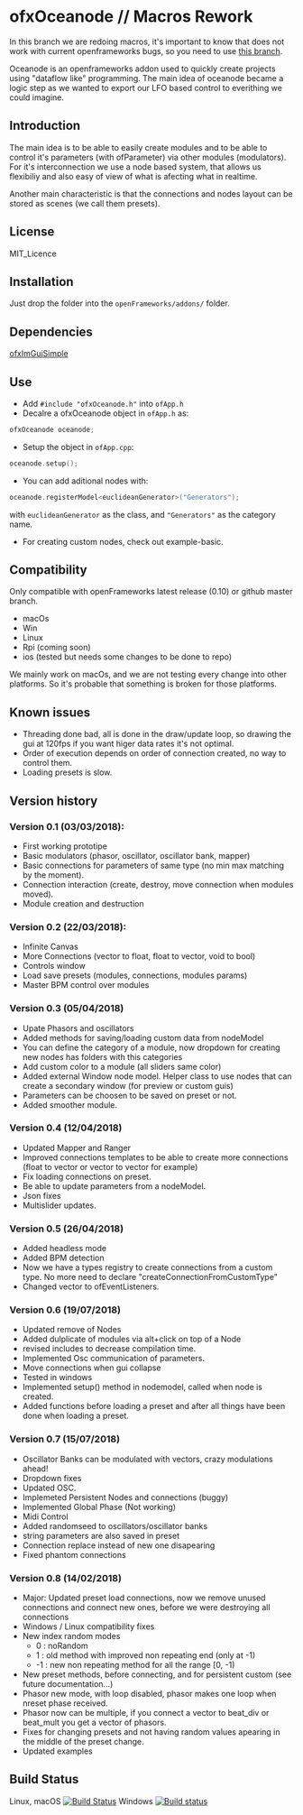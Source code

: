 ofxOceanode // Macros Rework
=====================================

In this branch we are redoing macros, it's important to know that does not work with current openframeworks bugs, so you need to use [this branch](https://github.com/PlaymodesStudio/openFrameworks/tree/bugfix-ofParameter_change_name).

Oceanode is an openframeworks addon used to quickly create projects using "dataflow like" programming.
The main idea of oceanode became a logic step as we wanted to export our LFO based control to everithing we could imagine.

Introduction
------------
The main idea is to be able to easily create modules and to be able to control it's parameters (with ofParameter) via other modules (modulators). For it's interconnection we use a node based system, that allows us flexibiliy and also easy of view of what is afecting what in realtime.

Another main characteristic is that the connections and nodes layout can be stored as scenes (we call them presets).

License
-------
MIT_Licence

Installation
------------
Just drop the folder into the `openFrameworks/addons/` folder.

Dependencies
------------
[ofxImGuiSimple](https://github.com/PlaymodesStudio/ofxImGuiSimple)

Use
------------
- Add  `#include "ofxOceanode.h"` into `ofApp.h`
- Decalre a ofxOceanode object in `ofApp.h` as:
```cpp
ofxOceanode oceanode;
```

- Setup the object in `ofApp.cpp`:
```cpp
oceanode.setup();
```

- You can add aditional nodes with:
```cpp
oceanode.registerModel<euclideanGenerator>("Generators");
```
with `euclideanGenerator` as the class, and `"Generators"` as the category name.

- For creating custom nodes, check out example-basic.


Compatibility
------------
Only compatible with openFrameworks latest release (0.10) or github master branch.
 - macOs
 - Win
 - Linux
 - Rpi (coming soon)
 - ios (tested but needs some changes to be done to repo)
 
We mainly work on macOs, and we are not testing every change into other platforms. So it's probable that something is broken for those platforms.

Known issues
------------
- Threading done bad, all is done in the draw/update loop, so drawing the gui at 120fps if you want higer data rates it's not optimal.
- Order of execution depends on order of connection created, no way to control them.
- Loading presets is slow.

Version history
------------
### Version 0.1 (03/03/2018):
* First working prototipe
* Basic modulators (phasor, oscillator, oscillator bank, mapper)
* Basic connections for parameters of same type (no min max matching by the moment).
* Connection interaction (create, destroy, move connection when modules moved).
* Module creation and destruction

### Version 0.2 (22/03/2018):
* Infinite Canvas
* More Connections (vector to float, float to vector, void to bool)
* Controls window
* Load save presets (modules, connections, modules params)
* Master BPM control over modules

### Version 0.3 (05/04/2018)
* Upate Phasors and oscillators
* Added methods for saving/loading custom data from nodeModel
* You can define the category of a module, now dropdown for creating new nodes has folders with this categories
* Add custom color to a module (all sliders same color)
* Added external Window node model. Helper class to use nodes that can create a secondary window (for preview or custom guis)
* Parameters can be choosen to be saved on preset or not.
* Added smoother module.

### Version 0.4 (12/04/2018)
* Updated Mapper and Ranger
* Improved connections templates to be able to create more connections (float to vector<int> or vector<float> to vector<int> for example)
* Fix loading connections on preset.
* Be able to update parameters from a nodeModel.
* Json fixes
* Multislider updates.

### Version 0.5 (26/04/2018)
* Added headless mode
* Added BPM detection
* Now we have a types registry to create connections from a custom type. No more need to declare "createConnectionFromCustomType"
* Changed vector<ofEventListener> to ofEventListeners.


### Version 0.6 (19/07/2018)
* Updated remove of Nodes
* Added dulplicate of modules via alt+click on top of a Node
* revised includes to decrease compilation time.
* Implemented Osc communication of parameters.
* Move connections when gui collapse
* Tested in windows
* Implemented setup() method in nodemodel, called when node is created.
* Added functions before loading a preset and after all things have been done when loading a preset.

### Version 0.7 (15/07/2018)
* Oscillator Banks can be modulated with vectors, crazy modulations ahead!
* Dropdown fixes
* Updated OSC.
* Implemeted Persistent Nodes and connections (buggy)
* Implemented Global Phase (Not working)
* Midi Control
* Added randomseed to oscillators/oscillator banks
* string parameters are also saved in preset
* Connection replace instead of new one disapearing
* Fixed phantom connections

### Version 0.8 (14/02/2018)
* Major: Updated preset load connections, now we remove unused connections and connect new ones, before we were destroying all connections
* Windows / Linux compatibility fixes
* New index random modes
    - 0 : noRandom
    - 1 : old method with improved non repeating end (only at -1)
    - -1 : new non repeating method for all the range [0, -1)
* New preset methods, before connecting, and for persistent custom (see future documentation...)
* Phasor new mode, with loop disabled, phasor makes one loop when nreset phase received.
* Phasor now can be multiple, if you connect a vector to beat_div or beat_mult you get a vector of phasors.
* Fixes for changing presets and not having random values apearing in the middle of the preset change.
* Updated examples


Build Status
------------
Linux, macOS [![Build Status](https://travis-ci.org/PlaymodesStudio/ofxOceanode.svg?branch=master)](https://travis-ci.org/PlaymodesStudio/ofxOceanode)
Windows [![Build status](https://ci.appveyor.com/api/projects/status/wwcmfntgs1l5858c/branch/master?svg=true)](https://ci.appveyor.com/project/eduardfrigola/ofxoceanode/branch/master)

